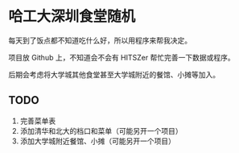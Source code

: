 # 哈工大深圳食堂随机

每天到了饭点都不知道吃什么好，所以用程序来帮我决定。

项目放 Github 上，不知道会不会有 HITSZer 帮忙完善一下数据或程序。

后期会考虑将大学城其他食堂甚至大学城附近的餐馆、小摊等加入。

## TODO

1. 完善菜单表
2. 添加清华和北大的档口和菜单（可能另开一个项目）
3. 添加大学城附近餐馆、小摊（可能另开一个项目）

